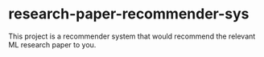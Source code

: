# research-paper-recommender-sys
This project is a recommender system that would recommend the relevant ML research paper to you. 

